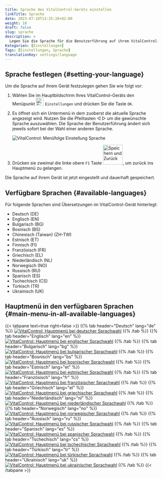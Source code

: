 ```yaml
---
title: Sprache des VitalControl-Geräts einstellen
linkTitle: Sprache
date: 2023-07-28T13:25:28+02:00
weight: 10
draft: false
slug: sprache
description: >
  Legen Sie die Sprache für die Benutzerführung auf ihrem VitalControl-Gerät fest.
Kategorien: [Einstellungen]
Tags: [Einstellungen, Sprache]
translationKey: settings/language
---
```

## Sprache festlegen {#setting-your-language}

Um die Sprache auf ihrem Gerät festzulegen gehen Sie wie folgt vor:

1. Wählen Sie im Hauptbildschirm Ihres VitalControl-Geräts den Menüpunkt <img src="/icons/gear.svg" width="25" align="bottom" alt="Einstellungen" /> `Einstellungen` und drücken Sie die Taste `OK`.

2. Es öffnet sich ein Untermenü in dem zuoberst die aktuelle Sprache angezeigt wird. Nutzen Sie die Pfeiltasten ◁ ▷ um die gewünschte Sprache auszuwählen. Die Sprache der Benutzerführung ändert sich jeweils sofort bei der Wahl einer anderen Sprache.

   ![VitalControl: Menüfolge Einstellung Sprache](../bilder/sprachwahl.png "Sprache einstellen")

3. Drücken sie zweimal die linke obere `F1` Taste <img src="/icons/footer/save_exit.svg" width="65" align="bottom" alt="Speichern und Zurück" />, um zurück ins Hauptmenü zu gelangen.

Die Sprache auf ihrem Gerät ist jetzt eingestellt und dauerhaft gespeichert.

## Verfügbare Sprachen {#available-languages}

Für folgende Sprachen sind Übersetzungen im VitalControl-Gerät hinterlegt:

- Deutsch (DE)
- Englisch (EN)
- Bulgarisch (BG)
- Bosnisch (BS)
- Chinesisch (Taiwan)  (ZH-TW)
- Estnisch (ET)
- Finnisch (FI)
- Französisch (FR)
- Griechisch (EL)
- Niederländisch (NL)
- Norwegisch (NO)
- Russisch (RU)
- Spanisch (ES)
- Tschechisch (CS)
- Türkisch (TR)
- Ukrainisch (UK)

## Hauptmenü in den verfügbaren Sprachen {#main-menu-in-all-available-languages}

{{< tabpane text=true right=false >}}
  {{% tab header="Deutsch" lang="de" %}}
[![VitalControl: Hauptmenü bei deutscher Sprachwahl](/images/homescreen/german.png "Hauptmenü - Deutsch")](/demo/ "Demonstrator VitalControl (DE)")
  {{% /tab %}}
  {{% tab header="Englisch" lang="en" %}}
[![VitalControl: Hauptmenü bei englischer Sprachwahl](/images/homescreen/english.png "Hauptmenü - Englisch")](/en/demo/ "Demonstrator VitalControl (EN)")
  {{% /tab %}}
  {{% tab header="Bulgarisch" lang="bg" %}}
[![VitalControl: Hauptmenü bei bulgarischer Sprachwahl](/images/homescreen/bulgarian.png "Hauptmenü - Bulgarisch")](/bg/demo/ "Demonstrator VitalControl (BG)")
  {{% /tab %}}
  {{% tab header="Bosnisch" lang="bs" %}}
[![VitalControl: Hauptmenü bei bosnischer Sprachwahl](/images/homescreen/bosnian.png "Hauptmenü - Bosnisch")](/bs/demo/ "Demonstrator VitalControl (BS)")
  {{% /tab %}}
  {{% tab header="Estnisch" lang="et" %}}
[![VitalControl: Hauptmenü bei estnischer Sprachwahl](/images/homescreen/estonian.png "Hauptmenü - Estnisch")](/et/demo/ "Demonstrator VitalControl (ET)")
  {{% /tab %}}
  {{% tab header="Französisch" lang="fr" %}}
[![VitalControl: Hauptmenü bei französischer Sprachwahl](/images/homescreen/french.png "Hauptmenü - Französisch")](/fr/demo/ "Demonstrator VitalControl (FR)")
  {{% /tab %}}
  {{% tab header="Griechisch" lang="el" %}}
[![VitalControl: Hauptmenü bei griechischer Sprachwahl](/images/homescreen/greek.png "Hauptmenü - Griechisch")](/el/demo/ "Demonstrator VitalControl (EL)")
  {{% /tab %}}
  {{% tab header="Niederländisch" lang="nl" %}}
[![VitalControl: Hauptmenü bei niederländischer Sprachwahl](/images/homescreen/dutch.png "Hauptmenü - Niederländisch")](/nl/demo/ "Demonstrator VitalControl (NL)")
  {{% /tab %}}
  {{% tab header="Norwegisch" lang="no" %}}
[![VitalControl: Hauptmenü bei norwegischer Sprachwahl](/images/homescreen/norwegian.png "Hauptmenü - Norwegisch")](/no/demo/ "Demonstrator VitalControl (NO)")
  {{% /tab %}}
  {{% tab header="Russisch" lang="ru" %}}
[![VitalControl: Hauptmenü bei russischer Sprachwahl](/images/homescreen/russian.png "Hauptmenü - Russisch")](/ru/demo/ "Demonstrator VitalControl (RU)")
  {{% /tab %}}
  {{% tab header="Spanisch" lang="es" %}}
[![VitalControl: Hauptmenü bei spanischer Sprachwahl](/images/homescreen/spanish.png "Hauptmenü - Spanisch")](/es/demo/ "Demonstrator VitalControl (ES)")
  {{% /tab %}}
  {{% tab header="Tschechisch" lang="cs" %}}
[![VitalControl: Hauptmenü bei tschechischer Sprachwahl](/images/homescreen/czech.png "Hauptmenü - Tschechisch")](/cs/demo/ "Demonstrator VitalControl (CS)")
  {{% /tab %}}
  {{% tab header="Türkisch" lang="tr" %}}
[![VitalControl: Hauptmenü bei türkischer Sprachwahl](/images/homescreen/turkish.png "Hauptmenü - Türkisch")](/tr/demo/ "Demonstrator VitalControl (TR)")
  {{% /tab %}}
  {{% tab header="Ukrainisch" lang="uk" %}}
[![VitalControl: Hauptmenü bei ukrainischer Sprachwahl](/images/homescreen/ukrainian.png "Hauptmenü - Ukrainisch")](/uk/demo/ "Demonstrator VitalControl (UK)")
  {{% /tab %}}
{{< /tabpane >}}
